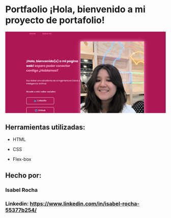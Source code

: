 # Portfaolio ¡Hola, bienvenido a mi proyecto de portafolio!

![imagen](https://github.com/Isa-Rocha31415/MiWeb.io/blob/main/web.png)

## Herramientas utilizadas:

* HTML

* CSS

* Flex-box

## Hecho por:

### Isabel Rocha

### Linkedin: https://www.linkedin.com/in/isabel-rocha-55377b254/
